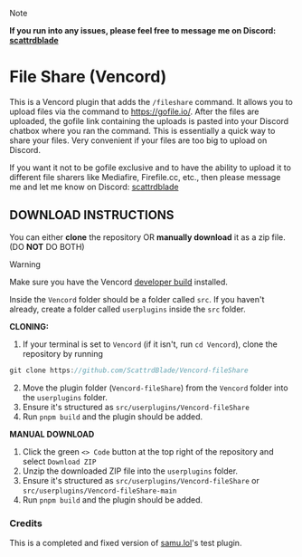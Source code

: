> [!NOTE]
> **If you run into any issues, please feel free to message me on Discord: [scattrdblade](https://discord.com/users/678007540608532491)**
# File Share (Vencord)
This is a Vencord plugin that adds the `/fileshare` command. It allows you to upload files via the command to https://gofile.io/. After the files are uploaded, the gofile link containing the uploads is pasted into your Discord chatbox where you ran the command. This is essentially a quick way to share your files. Very convenient if your files are too big to upload on Discord.

If you want it not to be gofile exclusive and to have the ability to upload it to different file sharers like Mediafire, Firefile.cc, etc., then please message me and let me know on Discord: [scattrdblade](https://discord.com/users/678007540608532491)

## DOWNLOAD INSTRUCTIONS
You can either __clone__ the repository OR __manually download__ it as a zip file. (DO **NOT** DO BOTH) <br/>
> [!WARNING]
> Make sure you have the Vencord [developer build](https://github.com/Vendicated/Vencord/blob/main/docs/1_INSTALLING.md) installed.

Inside the `Vencord` folder should be a folder called `src`. If you haven't already, create a folder called `userplugins` inside the `src` folder.

**CLONING:**
1. If your terminal is set to `Vencord` (if it isn't, run `cd Vencord`), clone the repository by running 
```js
git clone https://github.com/ScattrdBlade/Vencord-fileShare
```
2. Move the plugin folder (`Vencord-fileShare`) from the `Vencord` folder into the `userplugins` folder.
3. Ensure it's structured as `src/userplugins/Vencord-fileShare`
4. Run `pnpm build` and the plugin should be added.

**MANUAL DOWNLOAD**
1. Click the green `<> Code` button at the top right of the repository and select `Download ZIP`
2. Unzip the downloaded ZIP file into the `userplugins` folder.
3. Ensure it's structured as `src/userplugins/Vencord-fileShare` or `src/userplugins/Vencord-fileShare-main`
5. Run `pnpm build` and the plugin should be added.

### Credits
This is a completed and fixed version of [samu.lol](https://github.com/144reasons)'s test plugin.
